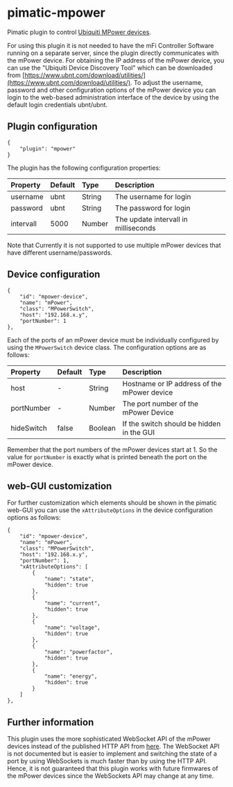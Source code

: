 # pimatic-mpower

Pimatic plugin to control [Ubiquiti MPower devices](https://www.ubnt.com/mfi/mpower/).

For using this plugin it is not needed to have the mFi Controller Software running on a separate server, since the plugin directly communicates with the mPower device. For obtaining the IP address of the mPower device, you can use the "Ubiquiti Device Discovery Tool" which can be downloaded from [https://www.ubnt.com/download/utilities/](https://www.ubnt.com/download/utilities/). To adjust the username, password and other configuration options of the mPower device you can login to the web-based administration interface of the device by using the default login credentials ubnt/ubnt.

## Plugin configuration

    {
        "plugin": "mpower"
    }

The plugin has the following configuration properties:

| Property          | Default  | Type    | Description                                 |
|:------------------|:---------|:--------|:--------------------------------------------|
| username          | ubnt     | String  | The username for login                      |
| password          | ubnt     | String  | The password for login                      |
| intervall         | 5000     | Number  | The update intervall in milliseconds        |


Note that Currently it is not supported to use multiple mPower devices that have different username/passwords.


## Device configuration

    {
        "id": "mpower-device",
        "name": "mPower",
        "class": "MPowerSwitch",
        "host": "192.168.x.y",
        "portNumber": 1
    },

Each of the ports of an mPower device must be individually configured by using the ```MPowerSwitch``` device class. The configuration options are as follows:

| Property          | Default  | Type    | Description                                 |
|:------------------|:---------|:--------|:--------------------------------------------|
| host              | -        | String  | Hostname or IP address of the mPower device |
| portNumber        | -        | Number  | The port number of the mPower Device        |
| hideSwitch        | false    | Boolean | If the switch should be hidden in the GUI   |

Remember that the port numbers of the mPower devices start at 1. So the value for ```portNumber``` is exactly what is printed beneath the port on the mPower device.

## web-GUI customization

For further customization which elements should be shown in the pimatic web-GUI you can use the ```xAttributeOptions``` in the device configuration options as follows:

    {
        "id": "mpower-device",
        "name": "mPower",
        "class": "MPowerSwitch",
        "host": "192.168.x.y",
        "portNumber": 1,
        "xAttributeOptions": [
            {
                "name": "state",
                "hidden": true
            },
            {
                "name": "current",
                "hidden": true
            },
            {
                "name": "voltage",
                "hidden": true
            },
            {
                "name": "powerfactor",
                "hidden": true
            },
            {
                "name": "energy",
                "hidden": true
            }
        ]
    },

## Further information

This plugin uses the more sophisticated WebSocket API of the mPower devices instead of the published HTTP API from [here](https://community.ubnt.com/t5/mFi/mPower-mFi-Switch-and-mFi-In-Wall-Outlet-HTTP-API/td-p/1076449). The WebSocket API is not documented but is easier to implement and switching the state of a port by using WebSockets is much faster than by using the HTTP API. Hence, it is not guaranteed that this plugin works with future firmwares of the mPower devices since the WebSockets API may change at any time.